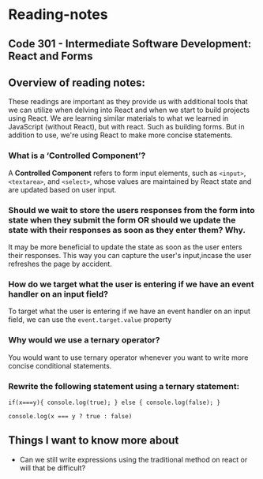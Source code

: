 # Reading-notes

## Code 301 - Intermediate Software Development: React and Forms

## Overview of reading notes:

These readings are important as they provide us with additional tools that we can utilize when delving into React and when we start to build projects using React. We are learning similar materials to what we learned in JavaScript (without React), but with react. Such as building forms. But in addition to use, we're using React to make more concise statements.

### What is a ‘Controlled Component’?

A **Controlled Component** 
refers to form input elements, such as `<input>`, `<textarea>`, and `<select>`, whose values are maintained by React state and are updated based on user input.

### Should we wait to store the users responses from the form into state when they submit the form OR should we update the state with their responses as soon as they enter them? Why.

It may be more beneficial to update the state as soon as the user enters their responses. This way you can capture the user's input,incase the user refreshes the page by accident.


### How do we target what the user is entering if we have an event handler on an input field?

To target what the user is entering if we have an event handler on an input field, we can use the `event.target.value` property


### Why would we use a ternary operator?

You would want to use ternary operator whenever you want to write more concise conditional statements.

### Rewrite the following statement using a ternary statement:

`if(x===y){
  console.log(true);
} else {
  console.log(false);
}`

`console.log(x === y ? true : false)`

## Things I want to know more about

* Can we still write expressions using the traditional method on react or will that be difficult?